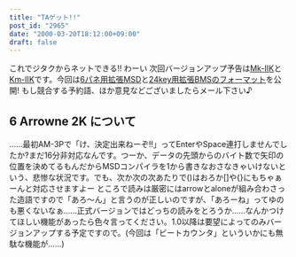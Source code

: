 ```yaml
---
title: "TAゲット!!"
post_id: "2965"
date: "2000-03-20T18:12:00+09:00"
draft: false
---
```



これでジタクからネットできる!! わーい 次回バージョンアップ予告は[Mk-IIK](/mk-iik)と[Km-IIK](/km-iik)です。今回は[6パネ用拡張MSD](/filez/app/MSD2K.txt)と[24key用拡張BMSのフォーマット](/filez/app/kmanibms.txt)を公開! もし競合する予約語、ほか意見などございましたらメール下さい♪
## 6 Arrowne 2K について
……最初AM-3Pで「け、決定出来ねーぞ!!」ってEnterやSpace連打しませんでしたか?まだ16分非対応なんです。つーか、データの先頭からのバイト数で矢印の位置を決めてるもんだからMSDコンパイラを1から書きなおさなきゃいけないという、悲惨な状況です。でも、次か次の次あたりで()はおろか[]や{}にもちゃぁーんと対応させますよー ところで読みは厳密にはarrowとaloneが組み合わさった造語ですので「あろ～ん」と言うのが正しいのですが、「あろーね」ってゆのも悪くないなぁ……正式バージョンではどっちの読みをとろうか……なんかつけてほしい機能があったら色々言ってください。1.0以降は要望によってのみバージョンアップする予定ですので。(今回は「ビートカウンタ」といういかにも無駄な機能が……)
